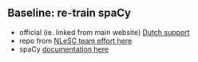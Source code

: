 ## Baseline: re-train spaCy

* official (ie. linked from main website) [Dutch support](https://spacy.io/models/nl)
* repo from [NLeSC team effort here](https://github.com/nlesc-sherlock/spaCy-dutch)
* spaCy [documentation here](https://spacy.io/usage/training)
